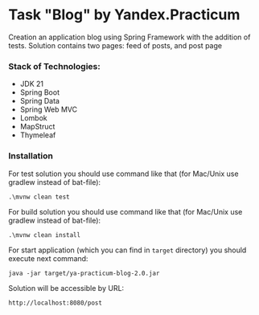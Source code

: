 # Task "Blog" by Yandex.Practicum

Creation an application blog using Spring Framework with the addition of tests. Solution contains two pages: feed of posts, and post page

### Stack of Technologies:
- JDK 21
- Spring Boot
- Spring Data
- Spring Web MVC
- Lombok
- MapStruct
- Thymeleaf

### Installation

For test solution you should use command like that (for Mac/Unix use gradlew instead of bat-file):
```shell 
.\mvnw clean test
```

For build solution you should use command like that (for Mac/Unix use gradlew instead of bat-file):
```shell 
.\mvnw clean install
```

For start application (which you can find in `target` directory) you should execute next command:
```shell
java -jar target/ya-practicum-blog-2.0.jar
```

Solution will be accessible by URL:
```
http://localhost:8080/post
```


